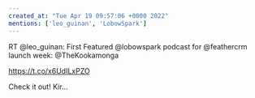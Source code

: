 ```yaml
---
created_at: "Tue Apr 19 09:57:06 +0000 2022"
mentions: ['leo_guinan', 'LobowSpark']
---
```


RT @leo_guinan: First Featured @lobowspark podcast for @feathercrm launch week: @TheKookamonga 

https://t.co/x6UdILxPZO

Check it out! Kir…